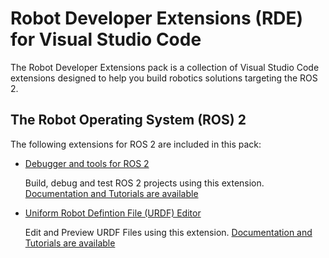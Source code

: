 # Robot Developer Extensions (RDE) for Visual Studio Code

The Robot Developer Extensions pack is a collection of Visual Studio Code extensions designed to help you build robotics solutions targeting the ROS 2.

## The Robot Operating System (ROS) 2
The following extensions for ROS 2 are included in this pack:

* [Debugger and tools for ROS 2](https://marketplace.visualstudio.com/items/?itemName=Ranch-Hand-Robotics.rde-ros-2)

  Build, debug and test ROS 2 projects using this extension. [Documentation and Tutorials are available](https://ranchhandrobotics.com/rde-ros-2/)

* [Uniform Robot Defintion File (URDF) Editor](https://marketplace.visualstudio.com/items/?itemName=Ranch-Hand-Robotics.urdf-editor)

  Edit and Preview URDF Files using this extension. [Documentation and Tutorials are available](https://ranchhandrobotics.com/rde-urdf/)





